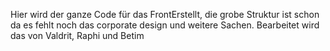Hier wird der ganze Code für das FrontErstellt, die grobe Struktur ist schon da es fehlt noch das corporate design und weitere Sachen.
Bearbeitet wird das von Valdrit, Raphi und Betim
      
